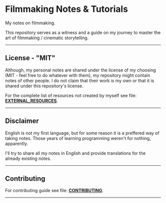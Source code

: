 # Filmmaking Notes & Tutorials

My notes on filmmaking.

This repository serves as a witness and a guide on my journey to master the art of filmmaking / cinematic storytelling.

---

## License - "MIT"

Although, my personal notes are shared under the license of my choosing (MIT - feel free to do whatever with them), my repository might contain notes of other people. I do not claim that their work is my own or that it is shared under this repository's license.

For the complete list of resources not created by myself see file: [**EXTERNAL_RESOURCES**](EXTERNAL_RESOURCES.md).

---

## Disclaimer

English is not my first language, but for some reason it is a preffered way of taking notes. Those years of learning programming weren't for nothing, apparently.

I'll try to share all my notes in English and provide translations for the already existing notes.

---

## Contributing

For contributing guide see file: [**CONTRIBUTING**](CONTRIBUTING).

---
